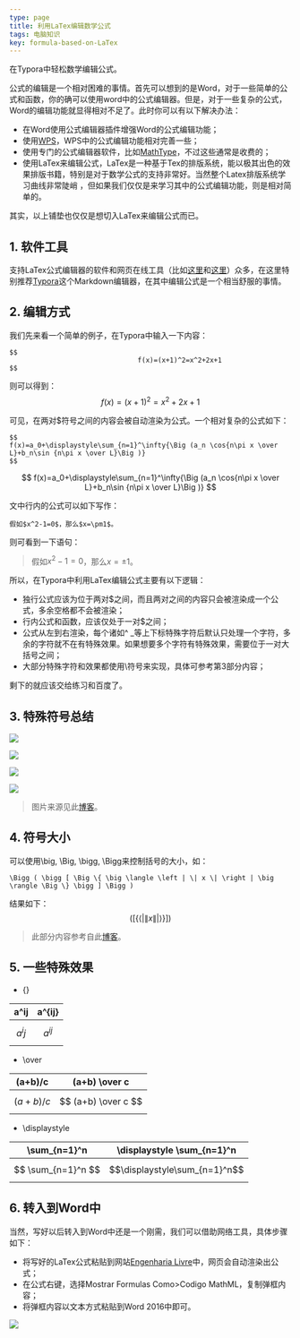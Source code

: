 ```yaml
---
type: page
title: 利用LaTex编辑数学公式
tags: 电脑知识
key: formula-based-on-LaTex
---
```


在Typora中轻松数学编辑公式。

<!--more-->




公式的编辑是一个相对困难的事情。首先可以想到的是Word，对于一些简单的公式和函数，你的确可以使用word中的公式编辑器。但是，对于一些复杂的公式，Word的编辑功能就显得相对不足了。此时你可以有以下解决办法：

- 在Word使用公式编辑器插件增强Word的公式编辑功能；
- 使用[WPS]( https://www.wps.cn/ )，WPS中的公式编辑功能相对完善一些；
- 使用专门的公式编辑器软件，比如[MathType]( http://www.mathtype.cn/ )，不过这些通常是收费的；
- 使用LaTex来编辑公式，LaTex是一种基于Tex的排版系统，能以极其出色的效果排版书籍，特别是对于数学公式的支持非常好。当然整个Latex排版系统学习曲线非常陡峭 ，但如果我们仅仅是来学习其中的公式编辑功能，则是相对简单的。

其实，以上铺垫也仅仅是想切入LaTex来编辑公式而已。

## 1. 软件工具

支持LaTex公式编辑器的软件和网页在线工具（比如[这里]( https://www.codecogs.com/eqnedit.php )和[这里]( http://latex.codecogs.com/eqneditor/editor.php )）众多，在这里特别推荐[Typora]( https://www.typora.io/ )这个Markdown编辑器，在其中编辑公式是一个相当舒服的事情。

## 2. 编辑方式

我们先来看一个简单的例子，在Typora中输入一下内容：

  ```
$$
                                  f(x)=(x+1)^2=x^2+2x+1
$$
  ```

则可以得到：
$$
f(x)=(x+1)^2=x^2+2x+1
$$

可见，在两对$符号之间的内容会被自动渲染为公式。一个相对复杂的公式如下：

```
$$
f(x)=a_0+\displaystyle\sum_{n=1}^\infty{\Big (a_n \cos{n\pi x \over L}+b_n\sin {n\pi x \over L}\Big )}
$$
```

$$
f(x)=a_0+\displaystyle\sum_{n=1}^\infty{\Big (a_n \cos{n\pi x \over L}+b_n\sin {n\pi x \over L}\Big )}
$$

文中行内的公式可以如下写作：

```
假如$x^2-1=0$，那么$x=\pm1$。
```

则可看到一下语句：

>  假如$x^2-1=0$，那么$x=\pm1$。

所以，在Typora中利用LaTex编辑公式主要有以下逻辑：

- 独行公式应该为位于两对$之间，而且两对之间的内容只会被渲染成一个公式，多余空格都不会被渲染；
- 行内公式和函数，应该仅处于一对$之间；
- 公式从左到右渲染，每个诸如^ _等上下标特殊字符后默认只处理一个字符，多余的字符就不在有特殊效果。如果想要多个字符有特殊效果，需要位于一对大括号之间；
- 大部分特殊字符和效果都使用\符号来实现，具体可参考第3部分内容；

剩下的就应该交给练习和百度了。

## 3. 特殊符号总结

![](https://raw.githubusercontent.com/qbycs/qbycs.github.io/master/image/blog/2019-12-07-formula-based-on-LaTex/symbol1.jpg)

![](https://raw.githubusercontent.com/qbycs/qbycs.github.io/master/image/blog/2019-12-07-formula-based-on-LaTex/symbol2.jpg)

![](https://raw.githubusercontent.com/qbycs/qbycs.github.io/master/image/blog/2019-12-07-formula-based-on-LaTex/symbol3.jpg)

![](https://raw.githubusercontent.com/qbycs/qbycs.github.io/master/image/blog/2019-12-07-formula-based-on-LaTex/symbol4.jpg)

> 图片来源见此[博客]( https://blog.csdn.net/caiandyong/article/details/53351737 )。



## 4. 符号大小

可以使用\big, \Big, \bigg, \Bigg来控制括号的大小，如：

```
\Bigg ( \bigg [ \Big \{ \big \langle \left | \| x \| \right | \big \rangle \Big \} \bigg ] \Bigg )
```

结果如下：
$$
\Bigg ( \bigg [ \Big \{ \big \langle \left | \| x \| \right | \big \rangle \Big \} \bigg ] \Bigg )
$$

> 此部分内容参考自此[博客]( https://blog.csdn.net/miao0967020148/article/details/78712811 )。

## 5. 一些特殊效果

- {}

|a^ij| a^{ij}     |
|-|-|
|$$ a^ij $$|$$a^{ij}$$|

- \over 


|(a+b)/c|(a+b) \over c|
|-|-|
|$$ (a+b)/c $$|$$ (a+b) \over c $$|

- \displaystyle

|\sum_{n=1}^n|\displaystyle \sum_{n=1}^n|
|-|-|
|$$ \sum_{n=1}^n $$|$$\displaystyle\sum_{n=1}^n$$|

## 6. 转入到Word中

当然，写好以后转入到Word中还是一个刚需，我们可以借助网络工具，具体步骤如下：

- 将写好的LaTex公式粘贴到网站[Engenharia Livre]( http://engenharialivre.com/latex-para-word/?# )中，网页会自动渲染出公式；
- 在公式右键，选择Mostrar Formulas Como>Codigo MathML，复制弹框内容；
- 将弹框内容以文本方式粘贴到Word 2016中即可。

![](https://raw.githubusercontent.com/qbycs/qbycs.github.io/master/image/blog/2019-12-07-formula-based-on-LaTex/Latextoword.jpg)